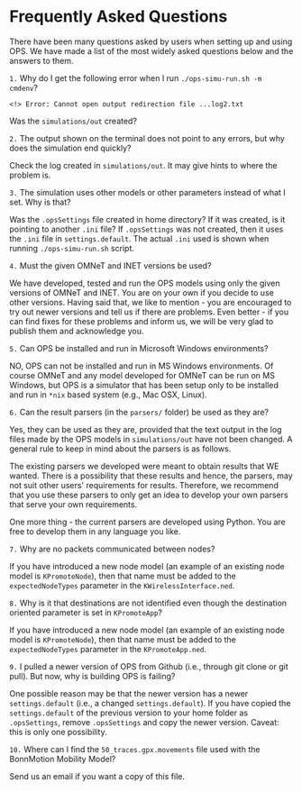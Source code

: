 # Frequently Asked Questions

There have been many questions asked by users when setting up and using OPS. We have made
a list of the most widely asked questions below and the answers to them. 


`1.` Why do I get the following error when I run `./ops-simu-run.sh -m cmdenv`?

`<!> Error: Cannot open output redirection file ...log2.txt`

Was the `simulations/out` created?


`2.` The output shown on the terminal does not point to any errors, but why does the simulation end quickly?

Check the log created in `simulations/out`. It may give hints to where the problem is.


`3.` The simulation uses other models or other parameters instead of what I set. Why is that?

Was the `.opsSettings` file created in home directory? If it was created, is it pointing to
another `.ini` file? If `.opsSettings` was not created, then it uses the `.ini` file in
`settings.default`. The actual `.ini` used is shown when running `./ops-simu-run.sh` script. 


`4.` Must the given OMNeT and INET versions be used?

We have developed, tested and run the OPS models using only the given versions of OMNeT and INET. You are
on your own if you decide to use other versions. Having said that, we like to mention - you are encouraged 
to try out newer versions and tell us if there are problems. Even better - if you can find fixes for these
problems and inform us, we will be very glad to publish them and acknowledge you.


`5.` Can OPS be installed and run in Microsoft Windows environments?

NO, OPS can not be installed and run in MS Windows environments. Of course OMNeT and any model developed 
for OMNeT can be run on MS Windows, but OPS is a simulator that has been setup only to be installed and
run in `*nix` based system (e.g., Mac OSX, Linux). 


`6.` Can the result parsers (in the `parsers/` folder) be used as they are? 

Yes, they can be used as they are, provided that the text output in the log files made by the OPS models in 
`simulations/out` have not been changed. A general rule to keep in mind about the parsers is as follows.

The existing parsers we developed were meant to obtain results that WE wanted. There is a possibility that 
these results and hence, the parsers, may not suit other users' requirements for results. Therefore, 
we recommend that you use these parsers to only get an idea to develop your own parsers that serve your 
own requirements.

One more thing - the current parsers are developed using Python. You are free to develop them in any language 
you like.


`7.` Why are no packets communicated between nodes?

If you have introduced a new node model (an example of an existing node model is `KPromoteNode`), then that name
must be added to the `expectedNodeTypes` parameter in the `KWirelessInterface.ned`.


`8.` Why is it that destinations are not identified even though the destination oriented parameter is set in 
`KPromoteApp`?

If you have introduced a new node model (an example of an existing node model is `KPromoteNode`), then that name
must be added to the `expectedNodeTypes` parameter in the `KPromoteApp.ned`.


`9.` I pulled a newer version of OPS from Github (i.e., through git clone or git pull). But now, why is building OPS
is failing?

One possible reason may be that the newer version has a newer `settings.default` (i.e., a changed `settings.default`). 
If you have copied the `settings.default` of the previous version to your home folder as `.opsSettings`, remove
`.opsSettings` and copy the newer version. Caveat: this is only one possibility. 


`10.` Where can I find the `50_traces.gpx.movements` file used with the BonnMotion Mobility Model?

Send us an email if you want a copy of this file.
